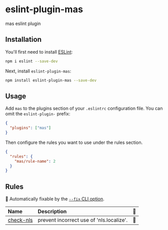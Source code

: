 # eslint-plugin-mas

mas eslint plugin

## Installation

You'll first need to install [ESLint](https://eslint.org/):

```sh
npm i eslint --save-dev
```

Next, install `eslint-plugin-mas`:

```sh
npm install eslint-plugin-mas --save-dev
```

## Usage

Add `mas` to the plugins section of your `.eslintrc` configuration file. You can omit the `eslint-plugin-` prefix:

```json
{
  "plugins": ["mas"]
}
```

Then configure the rules you want to use under the rules section.

```json
{
  "rules": {
    "mas/rule-name": 2
  }
}
```

## Rules

<!-- begin auto-generated rules list -->

🔧 Automatically fixable by the [`--fix` CLI option](https://eslint.org/docs/user-guide/command-line-interface#--fix).

| Name                                 | Description                              | 🔧  |
| :----------------------------------- | :--------------------------------------- | :-- |
| [check-nls](docs/rules/check-nls.md) | prevent incorrect use of 'nls.localize'. | 🔧  |

<!-- end auto-generated rules list -->
